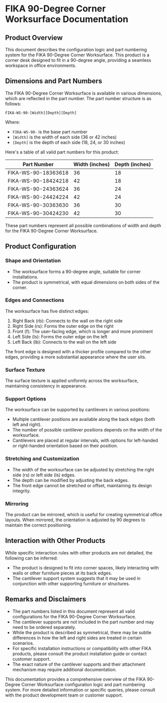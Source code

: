 # FIKA 90-Degree Corner Worksurface Documentation

## Product Overview

This document describes the configuration logic and part numbering system for the FIKA 90-Degree Corner Worksurface. This product is a corner desk designed to fit in a 90-degree angle, providing a seamless workspace in office environments.

## Dimensions and Part Numbers

The FIKA 90-Degree Corner Worksurface is available in various dimensions, which are reflected in the part number. The part number structure is as follows:

```
FIKA-WS-90-[Width][Depth][Depth]
```

Where:
- `FIKA-WS-90-` is the base part number
- `[Width]` is the width of each side (36 or 42 inches)
- `[Depth]` is the depth of each side (18, 24, or 30 inches)

Here's a table of all valid part numbers for this product:

| Part Number | Width (inches) | Depth (inches) |
|-------------|----------------|----------------|
| FIKA-WS-90-18363618 | 36 | 18 |
| FIKA-WS-90-18424218 | 42 | 18 |
| FIKA-WS-90-24363624 | 36 | 24 |
| FIKA-WS-90-24424224 | 42 | 24 |
| FIKA-WS-90-30363630 | 36 | 30 |
| FIKA-WS-90-30424230 | 42 | 30 |

These part numbers represent all possible combinations of width and depth for the FIKA 90-Degree Corner Worksurface.

## Product Configuration

### Shape and Orientation

- The worksurface forms a 90-degree angle, suitable for corner installations.
- The product is symmetrical, with equal dimensions on both sides of the corner.

### Edges and Connections

The worksurface has five distinct edges:

1. Right Back (rb): Connects to the wall on the right side
2. Right Side (rs): Forms the outer edge on the right
3. Front (f): The user-facing edge, which is longer and more prominent
4. Left Side (ls): Forms the outer edge on the left
5. Left Back (lb): Connects to the wall on the left side

The front edge is designed with a thicker profile compared to the other edges, providing a more substantial appearance where the user sits.

### Surface Texture

The surface texture is applied uniformly across the worksurface, maintaining consistency in appearance.

### Support Options

The worksurface can be supported by cantilevers in various positions:

- Multiple cantilever positions are available along the back edges (both left and right).
- The number of possible cantilever positions depends on the width of the worksurface.
- Cantilevers are placed at regular intervals, with options for left-handed or right-handed orientation based on their position.

### Stretching and Customization

- The width of the worksurface can be adjusted by stretching the right side (rs) or left side (ls) edges.
- The depth can be modified by adjusting the back edges.
- The front edge cannot be stretched or offset, maintaining its design integrity.

### Mirroring

The product can be mirrored, which is useful for creating symmetrical office layouts. When mirrored, the orientation is adjusted by 90 degrees to maintain the correct positioning.

## Interaction with Other Products

While specific interaction rules with other products are not detailed, the following can be inferred:

- The product is designed to fit into corner spaces, likely interacting with walls or other furniture pieces at its back edges.
- The cantilever support system suggests that it may be used in conjunction with other supporting furniture or structures.

## Remarks and Disclaimers

- The part numbers listed in this document represent all valid configurations for the FIKA 90-Degree Corner Worksurface.
- The cantilever supports are not included in the part number and may need to be ordered separately.
- While the product is described as symmetrical, there may be subtle differences in how the left and right sides are treated in certain scenarios.
- For specific installation instructions or compatibility with other FIKA products, please consult the product installation guide or contact customer support.
- The exact nature of the cantilever supports and their attachment mechanism may require additional documentation.

This documentation provides a comprehensive overview of the FIKA 90-Degree Corner Worksurface configuration logic and part numbering system. For more detailed information or specific queries, please consult with the product development team or customer support.
